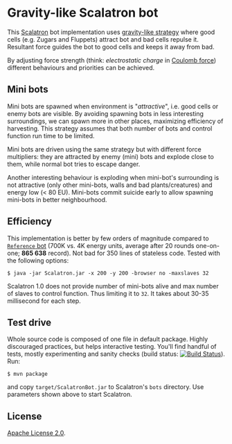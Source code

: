 # Gravity-like Scalatron bot

This [Scalatron](https://github.com/scalatron/scalatron) bot implementation uses [gravity-like strategy](https://github.com/nurkiewicz/scalatron-bot/blob/master/src/main/scala/GravityLikeStrategy.scala) where good cells (e.g. Zugars and Fluppets) attract bot and bad cells repulse it. Resultant force guides the bot to good cells and keeps it away from bad.

By adjusting force strength (think: *electrostatic charge* in [Coulomb force](http://en.wikipedia.org/wiki/Coulomb_force)) different behaviours and priorities can be achieved.

## Mini bots

Mini bots are spawned when environment is "*attractive*", i.e. good cells or enemy bots are visible. By avoiding spawning bots in less interesting surroundings, we can spawn more in other places, maximizing efficiency of harvesting. This strategy assumes that both number of bots and control function run time to be limited.

Mini bots are driven using the same strategy but with different force multipliers: they are attracted by enemy (mini) bots and explode close to them, while normal bot tries to escape danger.

Another interesting behaviour is exploding when mini-bot's surrounding is not attractive (only other mini-bots, walls and bad plants/creatures) and energy low (< 80 EU). Mini-bots commit suicide early to allow spawning mini-bots in better neighbourhood.

## Efficiency

This implementation is better by few orders of magnitude compared to [`Reference` bot](https://github.com/scalatron/scalatron/blob/master/Scalatron/samples/Example%20Bot%2001%20-%20Reference/src/Bot.scala) (700K vs. 4K energy units, average after 20 rounds one-on-one; **865 638** record). Not bad for 350 lines of stateless code. Tested with the following options:

    $ java -jar Scalatron.jar -x 200 -y 200 -browser no -maxslaves 32

Scalatron 1.0 does not provide number of mini-bots alive and max number of slaves to control function. Thus limiting it to `32`. It takes about 30-35 millisecond for each step.

## Test drive

Whole source code is composed of one file in default package. Highly discouraged practices, but helps interactive testing. You'll find handful of tests, mostly experimenting and sanity checks (build status: [![Build Status](https://travis-ci.org/nurkiewicz/scalatron-bot.png?branch=master)](https://travis-ci.org/nurkiewicz/scalatron-bot)). Run:

	$ mvn package

and copy `target/ScalatronBot.jar` to Scalatron's `bots` directory. Use parameters shown above to start Scalatron.

## License

[Apache License 2.0](https://github.com/nurkiewicz/scalatron-bot/blob/master/license.txt).
